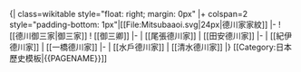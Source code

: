 {| class=wikitable style="float: right; margin: 0px"
|+ colspan=2 style="padding-bottom: 1px"|[[File:Mitsubaaoi.svg|24px|德川家家紋]]
|- 
! [[德川御三家|御三家]]
! [[御三卿]]
|-
| [[尾張德川家]]
| [[田安德川家]]
|-
| [[紀伊德川家]]
| [[一橋德川家]]
|-
| [[水戶德川家]]
| [[清水德川家]]
|}<noinclude>
[[Category:日本歷史模板|{{PAGENAME}}]]
</noinclude>
